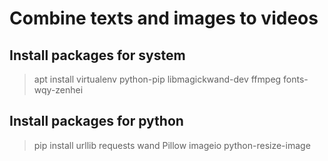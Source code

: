 # Combine texts and images to videos

## Install packages for system
> apt install virtualenv python-pip libmagickwand-dev ffmpeg fonts-wqy-zenhei

## Install packages for python
> pip install urllib requests wand Pillow imageio python-resize-image
